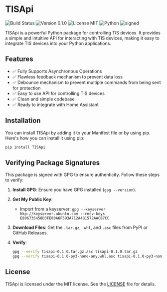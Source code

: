 # TISApi

![Build Status](https://img.shields.io/badge/build-passing-brightgreen)
![Version 0.1.0](https://img.shields.io/badge/version-0.1.0-blue)
![License MIT](https://img.shields.io/badge/license-MIT-green)
![Python](https://img.shields.io/badge/python-3.11+-orange)
![signed](https://img.shields.io/badge/signed-yes-green)

TISApi is a powerful Python package for controlling TIS devices. It provides a simple and intuitive API for interacting with TIS devices, making it easy to integrate TIS devices into your Python applications.

## Features

- ✅ Fully Supports Asynchronous Operations
- ✅ Flawless feedback mechanism to prevent data loss
- ✅ Debounce mechanism to prevent multiple commands from being sent for protection
- ✅ Easy to use API for controlling TIS devices
- ✅ Clean and simple codebase
- ✅ Ready to integrate with Home Assistant

## Installation

You can install TISApi by adding it to your Manifest file or by using pip. Here's how you can install it using pip:

```bash
pip install TISApi
```

## Verifying Package Signatures

This package is signed with GPG to ensure authenticity. Follow these steps to verify:

1. **Install GPG**: Ensure you have GPG installed (`gpg --version`).

2. **Get My Public Key**:
   - Import from a keyserver: `gpg --keyserver hkp://keyserver.ubuntu.com --recv-keys E896735458D3FE00A6F593A712A4B1572AACB7CC`

3. **Download Files**: Get the `.tar.gz`, `.whl`, and `.asc` files from PyPI or GitHub Releases.

4. **Verify**:

   ```bash
   gpg --verify tisapi-0.1.0.tar.gz.asc tisapi-0.1.0.tar.gz
   gpg --verify tisapi-0.1.0-py3-none-any.whl.asc tisapi-0.1.0-py3-none-any.whl

## License

TISApi is licensed under the MIT license. See the [LICENSE](https://github.com/KarimTIS/TISApi/blob/main/LICENSE) file for details.

